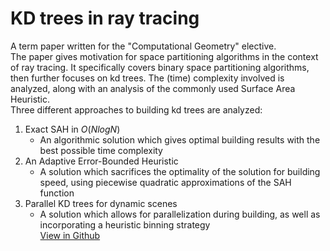 # KD trees in ray tracing
A term paper written for the "Computational Geometry" elective.\
The paper gives motivation for space partitioning algorithms in the context of ray tracing. It specifically covers binary space partitioning algorithms, then further focuses on kd trees. The (time) complexity involved is analyzed, along with an analysis of the commonly used Surface Area Heuristic.\
Three different approaches to building kd trees are analyzed:
1) Exact SAH in $O(N log{N})$
    + An algorithmic solution which gives optimal building results with the best possible time complexity
2) An Adaptive Error-Bounded Heuristic
    + A solution which sacrifices the optimality of the solution for building speed, using piecewise quadratic approximations of the SAH function
3) Parallel KD trees for dynamic scenes
    + A solution which allows for parallelization during building, as well as incorporating a heuristic binning strategy
\
[View in Github](https://github.com/hiddenMedic/papers/blob/main/kd_trees_in_ray_tracing/KDtrees.pdf)